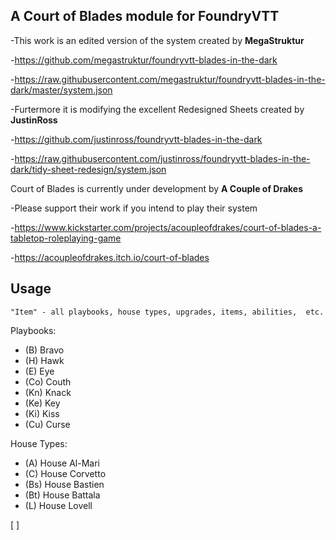 ## A **Court of Blades** module for FoundryVTT

-This work is an edited version of the system created by **MegaStruktur**

-https://github.com/megastruktur/foundryvtt-blades-in-the-dark

-https://raw.githubusercontent.com/megastruktur/foundryvtt-blades-in-the-dark/master/system.json


-Furtermore it is modifying the excellent Redesigned Sheets created by **JustinRoss**

-https://github.com/justinross/foundryvtt-blades-in-the-dark

-https://raw.githubusercontent.com/justinross/foundryvtt-blades-in-the-dark/tidy-sheet-redesign/system.json

Court of Blades is currently under development by **A Couple of Drakes**

-Please support their work if you intend to play their system

-https://www.kickstarter.com/projects/acoupleofdrakes/court-of-blades-a-tabletop-roleplaying-game

-https://acoupleofdrakes.itch.io/court-of-blades



## Usage
`"Item" - all playbooks, house types, upgrades, items, abilities,  etc.`


Playbooks:
- (B)  Bravo
- (H)  Hawk
- (E)  Eye
- (Co) Couth
- (Kn) Knack
- (Ke) Key
- (Ki) Kiss
- (Cu) Curse

House Types:
- (A)  House Al-Mari
- (C)  House Corvetto
- (Bs)  House Bastien
- (Bt)  House Battala
- (L) House Lovell

[ ]
